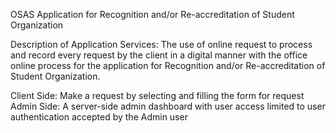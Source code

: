 OSAS Application for Recognition and/or Re-accreditation of Student Organization 

Description of Application Services: 
    The use of online request to process and record every request by the client in a digital manner with the office online process for the application for Recognition and/or Re-accreditation of Student Organization.

Client Side:
    Make a request by selecting and filling the form for request
Admin Side: 
    A server-side admin dashboard with user access limited to user authentication accepted by the Admin user
